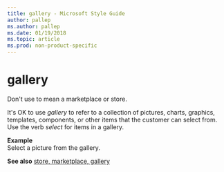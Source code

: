 ```yaml
---
title: gallery - Microsoft Style Guide
author: pallep
ms.author: pallep
ms.date: 01/19/2018
ms.topic: article
ms.prod: non-product-specific
---
```


# gallery

Don't use to mean a marketplace or store. 

It's OK to use *gallery* to
refer to a collection of pictures, charts, graphics, templates,
components, or other items that the customer can select from.
Use the verb *select* for items in a gallery. 

**Example**  
Select a picture from the gallery. 

**See also** [store, marketplace, gallery](/style-guide/a-z-word-list-term-collections/s/store-marketplace-gallery)
